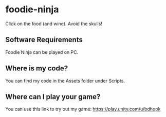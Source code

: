 # foodie-ninja
 Click on the food (and wine). Avoid the skulls!

## Software Requirements
Foodie Ninja can be played on PC.
 
## Where is my code?
You can find my code in the Assets folder under Scripts.
 
 ## Where can I play your game?
 You can use this link to try out my game: https://play.unity.com/u/bdhopk
